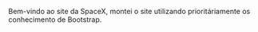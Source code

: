 Bem-vindo ao site da SpaceX, montei o site utilizando prioritáriamente os conhecimento de Bootstrap.
